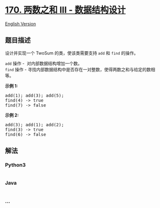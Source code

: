 # [170. 两数之和 III - 数据结构设计](https://leetcode-cn.com/problems/two-sum-iii-data-structure-design)

[English Version](/solution/0100-0199/0170.Two%20Sum%20III%20-%20Data%20structure%20design/README_EN.md)

## 题目描述
<!-- 这里写题目描述 -->
<p>设计并实现一个&nbsp;TwoSum 的类，使该类需要支持 <code>add</code>&nbsp;和&nbsp;<code>find</code>&nbsp;的操作。</p>

<p><code>add</code>&nbsp;操作 -&nbsp; 对内部数据结构增加一个数。<br>
<code>find</code> 操作 - 寻找内部数据结构中是否存在一对整数，使得两数之和与给定的数相等。</p>

<p><strong>示例&nbsp;1:</strong></p>

<pre>add(1); add(3); add(5);
find(4) -&gt; true
find(7) -&gt; false
</pre>

<p><strong>示例&nbsp;2:</strong></p>

<pre>add(3); add(1); add(2);
find(3) -&gt; true
find(6) -&gt; false</pre>



## 解法
<!-- 这里可写通用的实现逻辑 -->


<!-- tabs:start -->

### **Python3**
<!-- 这里可写当前语言的特殊实现逻辑 -->

```python

```

### **Java**
<!-- 这里可写当前语言的特殊实现逻辑 -->

```java

```

### **...**
```

```

<!-- tabs:end -->